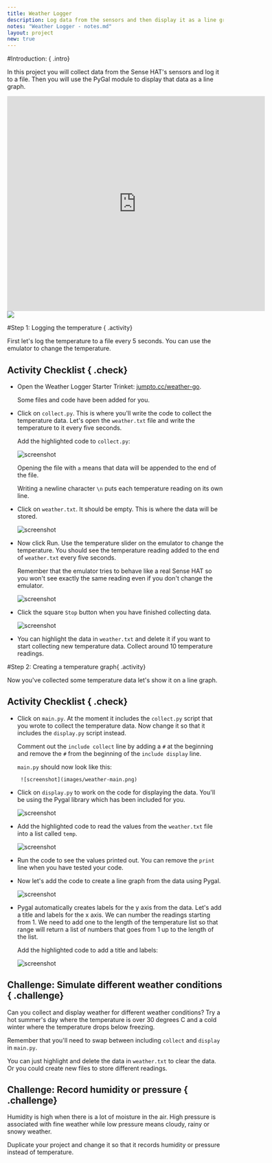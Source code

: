 ```yaml
---
title: Weather Logger
description: Log data from the sensors and then display it as a line graph. 
notes: "Weather Logger - notes.md"
layout: project
new: true
---
```


#Introduction:  { .intro}

In this project you will collect data from the Sense HAT's sensors and log it to a file. Then you will use the PyGal module to display that data as a line graph. 

<div class="trinket">
<iframe src="https://trinket.io/embed/python/5e246d8212?outputOnly=true&start=result" width="600" height="500" frameborder="0" marginwidth="0" marginheight="0" allowfullscreen>
</iframe>
<img src="images/weather-final.png">
</div>


#Step 1: Logging the temperature { .activity}

First let's log the temperature to a file every 5 seconds. You can use the emulator to change the temperature. 

## Activity Checklist { .check}

+ Open the Weather Logger Starter Trinket: <a href="http://jumpto.cc/weather-go" target="_blank">jumpto.cc/weather-go</a>. 

    Some files and code have been added for you.
    
+ Click on `collect.py`. This is where you'll write the code to collect the temperature data. Let's open the `weather.txt` file and write the temperature to it every five seconds.

    Add the highlighted code to `collect.py`:

    ![screenshot](images/weather-collect.png)
    
    Opening the file with `a` means that data will be appended to the end of the file.  
       
    Writing a newline character `\n` puts each temperature reading on its own line. 
    
+ Click on `weather.txt`. It should be empty. This is where the data will be stored. 

    ![screenshot](images/weather-file.png)


+ Now click Run. Use the temperature slider on the emulator to change the temperature. You should see the temperature reading added to the end of `weather.txt` every five seconds. 

    Remember that the emulator tries to behave like a real Sense HAT so you won't see exactly the same reading even if you don't change the emulator. 
    
    ![screenshot](images/weather-temperature.png)

+ Click the square `Stop` button when you have finished collecting data. 

    ![screenshot](images/weather-stop.png)

+ You can highlight the data in `weather.txt` and delete it if you want to start collecting new temperature data. Collect around 10 temperature readings.         
       

#Step 2: Creating a temperature graph{ .activity}

Now you've collected some temperature data let's show it on a line graph. 

## Activity Checklist { .check}

+ Click on `main.py`. At the moment it includes the `collect.py` script that you wrote to collect the temperature data. Now change it so that it includes the `display.py` script instead. 

    Comment out the `include collect` line by adding a `#` at the beginning and remove the `#` from the beginning of the `include display` line. 
    
    `main.py` should now look like this:
    
       ![screenshot](images/weather-main.png)

+ Click on `display.py` to work on the code for displaying the data. You'll be using the Pygal library which has been included for you. 

    ![screenshot](images/weather-display.png)


+ Add the highlighted code to read the values from the `weather.txt` file into a list called `temp`.  

    ![screenshot](images/weather-read.png)
    
+ Run the code to see the values printed out. You can remove the `print` line when you have tested your code.

+ Now let's add the code to create a line graph from the data using Pygal.   
    
    ![screenshot](images/weather-graph.png)
   
+ Pygal automatically creates labels for the y axis from the data. Let's add a title and labels for the x axis. We can number the readings starting from 1. We need to add one to the length of the temperature list so that range will return a list of numbers that goes from 1 up to the length of the list. 

    Add the highlighted code to add a title and labels:
    
    ![screenshot](images/weather-labels.png)
    
    
## Challenge: Simulate different weather conditions { .challenge}

Can you collect and display weather for different weather conditions? Try a hot summer's day where the temperature is over 30 degrees C and a cold winter where the temperature drops below freezing. 

Remember that you'll need to swap between including `collect` and `display` in `main.py`. 

You can just highlight and delete the data in `weather.txt` to clear the data. Or you could create new files to store different readings. 

 
## Challenge: Record humidity or pressure { .challenge}

 Humidity is high when there is a lot of moisture in the air. High pressure is associated with fine weather while low pressure means cloudy, rainy or snowy weather. 

Duplicate your project and change it so that it records humidity or pressure instead of temperature.

